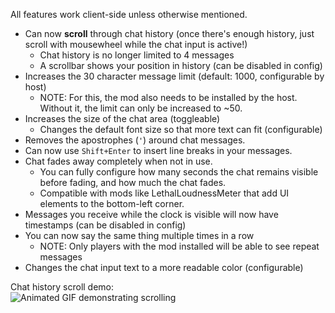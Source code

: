 All features work client-side unless otherwise mentioned.

- Can now **scroll** through chat history (once there's enough history, just scroll with mousewheel while the chat input is active!)
	- Chat history is no longer limited to 4 messages
	- A scrollbar shows your position in history (can be disabled in config)
- Increases the 30 character message limit (default: 1000, configurable by host)
	- NOTE: For this, the mod also needs to be installed by the host.  
	Without it, the limit can only be increased to ~50.
- Increases the size of the chat area (toggleable)
	- Changes the default font size so that more text can fit (configurable)
- Removes the apostrophes (`'`) around chat messages.
- Can now use `Shift+Enter` to insert line breaks in your messages.
- Chat fades away completely when not in use.
	- You can fully configure how many seconds the chat remains visible before fading, and how much the chat fades.
	- Compatible with mods like LethalLoudnessMeter that add UI elements to the bottom-left corner.
- Messages you receive while the clock is visible will now have timestamps (can be disabled in config)
- You can now say the same thing multiple times in a row
	- NOTE: Only players with the mod installed will be able to see repeat messages
- Changes the chat input text to a more readable color (configurable)

Chat history scroll demo:  
![Animated GIF demonstrating scrolling](https://i.postimg.cc/BbQcRHVm/lc-chat-scroll-demo-3.gif)